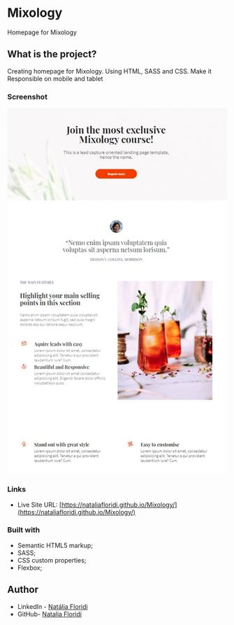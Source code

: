 # Mixology

Homepage for Mixology

## What is the project?

Creating homepage for Mixology. Using HTML, SASS and CSS.
Make it Responsible on mobile and tablet

### Screenshot

![Screenshot Mixology](https://github.com/NataliaFloridi/Mixology/blob/main/img/Screenshot.jpg)

### Links

- Live Site URL: [https://nataliafloridi.github.io/Mixology/](https://nataliafloridi.github.io/Mixology/)

### Built with

- Semantic HTML5 markup;
- SASS;
- CSS custom properties;
- Flexbox;

## Author

- LinkedIn - [Natália Floridi](https://www.linkedin.com/in/natalia-floridi/)
- GitHub- [Natalia Floridi](https://github.com/NataliaFloridi/)
